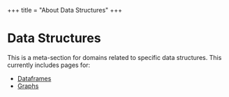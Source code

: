 +++
title = "About Data Structures"
+++

# Data Structures
This is a meta-section for domains related to specific data structures. This currently includes pages for:
- [Dataframes](dataframes/#dataframes)
- [Graphs](graphs/#graphs)